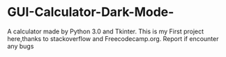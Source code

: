 # GUI-Calculator-Dark-Mode-
A calculator made by Python 3.0 and Tkinter. This is my First project here,thanks to stackoverflow and Freecodecamp.org. Report if encounter any bugs
